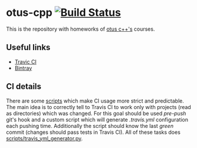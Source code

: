 # otus-cpp [![Build Status](https://travis-ci.com/kadze009/otus-cpp.svg?branch=main)](https://travis-ci.com/kadze009/otus-cpp)

This is the repository with homeworks of [otus c++'s](https://otus.ru/learning/73720/) courses.

## Useful links
* [Travic CI](https://travis-ci.com/github/kadze009/otus-cpp)
* [Bintray](https://bintray.com/kadze009/otus-cpp)

## CI details
There are some [scripts](scripts) which make CI usage more strict and
predictable. The main idea is to correctly tell to Travis CI to work only with
projects (read as directories) which was changed. For this goal should be used
*pre-push* git's hook and a custom script which will generate *.travis.yml*
configuration each pushing time. Additionally the script should know the last
*green* commit (changes should pass tests in Travis CI). All of these tasks
does [scripts/travis\_yml\_generator.py](scripts/travis_yml_generator.py).

